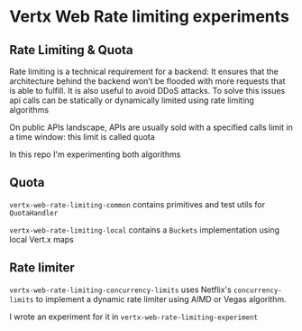 # Vertx Web Rate limiting experiments

## Rate Limiting & Quota
Rate limiting is a technical requirement for a backend: It ensures that the architecture behind the backend won’t be flooded with more requests that is able to fulfill. It is also useful to avoid DDoS attacks. To solve this issues api calls can be statically or dynamically limited using rate limiting algorithms

On public APIs landscape, APIs are usually sold with a specified calls limit in a time window: this limit is called quota

In this repo I'm experimenting both algorithms

## Quota
`vertx-web-rate-limiting-common` contains primitives and test utils for `QuotaHandler`

`vertx-web-rate-limiting-local` contains a `Buckets` implementation using local Vert.x maps

## Rate limiter
`vertx-web-rate-limiting-concurrency-limits` uses Netflix's `concurrency-limits` to implement a dynamic rate limiter using AIMD or Vegas algorithm.

I wrote an experiment for it in `vertx-web-rate-limiting-experiment`
